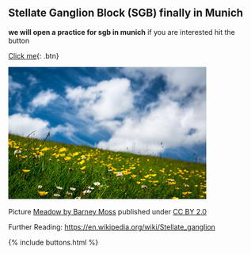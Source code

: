 ## Stellate Ganglion Block (SGB) finally in Munich

**we will open a practice for sgb in munich**
if you are interested hit the button

[Click me](http://www.google.com){: .btn}


![Meadow](/18304602075_1007d2f2db_w.jpg "Meadow")

Picture [Meadow by Barney Moss](https://www.flickr.com/photos/barneymoss/18304602075/) published under [CC BY 2.0](https://creativecommons.org/licenses/by/2.0/)

Further Reading: <https://en.wikipedia.org/wiki/Stellate_ganglion>

{% include buttons.html %}
